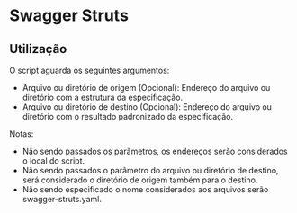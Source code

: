 # Swagger Struts

## Utilização
O script aguarda os seguintes argumentos:
* Arquivo ou diretório de origem (Opcional): Endereço do arquivo ou diretório com a estrutura da especificação.
* Arquivo ou diretório de destino (Opcional): Endereço do arquivo ou diretório com o resultado padronizado da especificação.

Notas:
* Não sendo passados os parâmetros, os endereços serão considerados o local do script.
* Não sendo passados o parâmetro do arquivo ou diretório de destino, será considerado o diretório de origem também para o destino.
* Não sendo especificado o nome considerados aos arquivos serão swagger-struts.yaml.